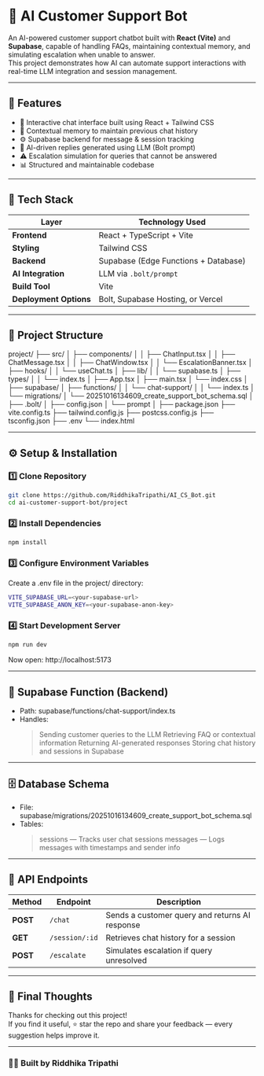 # 🤖 AI Customer Support Bot

An AI-powered customer support chatbot built with **React (Vite)** and **Supabase**, capable of handling FAQs, maintaining contextual memory, and simulating escalation when unable to answer.  
This project demonstrates how AI can automate support interactions with real-time LLM integration and session management.

---

## 🚀 Features
- 💬 Interactive chat interface built using React + Tailwind CSS  
- 🧠 Contextual memory to maintain previous chat history  
- ⚙️ Supabase backend for message & session tracking  
- 🤖 AI-driven replies generated using LLM (Bolt prompt)  
- ⚠️ Escalation simulation for queries that cannot be answered  
- 📊 Structured and maintainable codebase  

---

## 🧰 Tech Stack

| Layer | Technology Used |
|-------|------------------|
| **Frontend** | React + TypeScript + Vite |
| **Styling** | Tailwind CSS |
| **Backend** | Supabase (Edge Functions + Database) |
| **AI Integration** | LLM via `.bolt/prompt` |
| **Build Tool** | Vite |
| **Deployment Options** | Bolt, Supabase Hosting, or Vercel |

---

## 📁 Project Structure

project/
├── src/
│ ├── components/
│ │ ├── ChatInput.tsx
│ │ ├── ChatMessage.tsx
│ │ ├── ChatWindow.tsx
│ │ └── EscalationBanner.tsx
│ ├── hooks/
│ │ └── useChat.ts
│ ├── lib/
│ │ └── supabase.ts
│ ├── types/
│ │ └── index.ts
│ ├── App.tsx
│ ├── main.tsx
│ └── index.css
│
├── supabase/
│ ├── functions/
│ │ └── chat-support/
│ │ └── index.ts
│ └── migrations/
│ └── 20251016134609_create_support_bot_schema.sql
│
├── .bolt/
│ ├── config.json
│ └── prompt
│
├── package.json
├── vite.config.ts
├── tailwind.config.js
├── postcss.config.js
├── tsconfig.json
├── .env
└── index.html

---

## ⚙️ Setup & Installation

### 1️⃣ Clone Repository
```bash
git clone https://github.com/RiddhikaTripathi/AI_CS_Bot.git
cd ai-customer-support-bot/project
```

### 2️⃣ Install Dependencies
```bash
npm install
```

### 3️⃣ Configure Environment Variables
Create a .env file in the project/ directory:
```bash
VITE_SUPABASE_URL=<your-supabase-url>
VITE_SUPABASE_ANON_KEY=<your-supabase-anon-key>
```
### 4️⃣ Start Development Server
```bash
npm run dev
```
Now open: http://localhost:5173

---

## 🧩 Supabase Function (Backend)

- Path: supabase/functions/chat-support/index.ts
- Handles:
  > Sending customer queries to the LLM
  > Retrieving FAQ or contextual information
  > Returning AI-generated responses
  > Storing chat history and sessions in Supabase

---

## 🗄️ Database Schema

- File: supabase/migrations/20251016134609_create_support_bot_schema.sql
- Tables:
  > sessions — Tracks user chat sessions
  > messages — Logs messages with timestamps and sender info

---

## 🧪 API Endpoints

| Method   | Endpoint       | Description                                    |
| -------- | -------------- | ---------------------------------------------- |
| **POST** | `/chat`        | Sends a customer query and returns AI response |
| **GET**  | `/session/:id` | Retrieves chat history for a session           |
| **POST** | `/escalate`    | Simulates escalation if query unresolved       |

---

## 💬 Final Thoughts

Thanks for checking out this project!  
If you find it useful, ⭐ star the repo and share your feedback — every suggestion helps improve it.

---

### 👩‍💻 Built by **Riddhika Tripathi**
